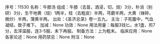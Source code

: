 序号：11530
名称：牛膝汤
组成：牛膝（去苗，酒浸，切，焙）3分，朴消（别研）3分，生干地黄（焙）1两半，桂（去粗皮）半两，芎藭半两，大黄（锉碎，微炒）半两，蒲黄半两。
出处：《圣济总录》卷一五九。
主治：子死腹中，气血凝结，致子难下。
加减：None
功效：None
用法用量：每服3钱匕，水1盏，煎7分，去滓温服，连3-5服，未下再服。
制备方法：上为粗末。
临床应用：None
各家论述：None
用药禁忌：None
附注：None

